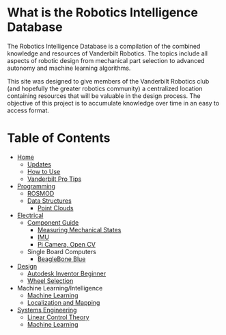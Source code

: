 # What is the Robotics Intelligence Database
The Robotics Intelligence Database is a compilation of the combined knowledge and resources of Vanderbilt Robotics. The topics include all aspects of robotic design from mechanical part selection to advanced autonomy and machine learning algorithms.

This site was designed to give members of the Vanderbilt Robotics club (and hopefully the greater robotics community) a centralized location containing resources that will be valuable in the design process. The objective of this project is to accumulate knowledge over time in an easy to access format.

# Table of Contents
* [Home](https://github.com/vanderbiltrobotics/RoboticsInteligenceDatabase/wiki)
    * [Updates](https://github.com/vanderbiltrobotics/RoboticsInteligenceDatabase/wiki#team-and-club-updates)
    * [How to Use](https://github.com/vanderbiltrobotics/RoboticsInteligenceDatabase/wiki#this-wiki)
    * [Vanderbilt Pro Tips](https://github.com/vanderbiltrobotics/RoboticsInteligenceDatabase/wiki/Vanderbilt-Pro-Tips)
* [Programming](https://github.com/vanderbiltrobotics/RoboticsInteligenceDatabase/wiki/Programming)
    * [ROSMOD](https://github.com/vanderbiltrobotics/RoboticsInteligenceDatabase/wiki/ROSMOD-Resouces)
    * [Data Structures](https://github.com/vanderbiltrobotics/RoboticsIntelligenceDatabase/wiki/Data-Structures)
        * [Point Clouds](https://github.com/vanderbiltrobotics/RoboticsIntelligenceDatabase/wiki/Point-Clouds)
* [Electrical](https://github.com/vanderbiltrobotics/RoboticsInteligenceDatabase/wiki/Electrical)
    * [Component Guide](https://github.com/vanderbiltrobotics/RoboticsInteligenceDatabase/wiki/Guide-to-Electrical-Components)
        * [Measuring Mechanical States](https://github.com/vanderbiltrobotics/RoboticsIntelligenceDatabase/wiki/Sensors-For-Measuring-Mechanical-States)
        * [IMU](https://github.com/vanderbiltrobotics/RoboticsIntelligenceDatabase/wiki/IMU)
        * [Pi Camera, Open CV](https://github.com/vanderbiltrobotics/RoboticsIntelligenceDatabase/wiki/Pi-Camera)
    * Single Board Computers
        * [BeagleBone Blue](https://github.com/vanderbiltrobotics/RoboticsIntelligenceDatabase/wiki/BeagleBone-Blue)
* [Design](https://github.com/vanderbiltrobotics/RoboticsInteligenceDatabase/wiki/Design)
    * [Autodesk Inventor Beginner](https://github.com/vanderbiltrobotics/RoboticsInteligenceDatabase/wiki/Design#autodesk-inventor-beginner)
    * [Wheel Selection](https://github.com/vanderbiltrobotics/RoboticsIntelligenceDatabase/wiki/Wheel-Selection)
* Machine Learning/Intelligence
    * [Machine Learning](https://github.com/vanderbiltrobotics/RoboticsIntelligenceDatabase/wiki/Machine-Learning)
    * [Localization and Mapping](https://github.com/vanderbiltrobotics/RoboticsIntelligenceDatabase/wiki/Localization-and-Mapping)
* [Systems Engineering](https://github.com/vanderbiltrobotics/RoboticsInteligenceDatabase/wiki/Systems-Engineering)
    * [Linear Control Theory](https://github.com/vanderbiltrobotics/RoboticsInteligenceDatabase/wiki/Linear-Control-Theory)
    * [Machine Learning](https://github.com/vanderbiltrobotics/RoboticsIntelligenceDatabase/wiki/Machine-Learning)


